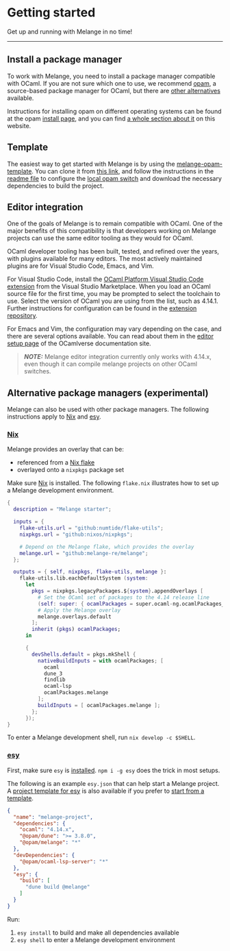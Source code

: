 # Getting started

<p class="centered">Get up and running with Melange in no time!</p>

---

## Install a package manager

To work with Melange, you need to install a package manager compatible with
OCaml. If you are not sure which one to use, we recommend
[opam](https://opam.ocaml.org/), a source-based package manager for OCaml, but
there are [other alternatives](#alternative-package-managers-experimental)
available.

Instructions for installing opam on different operating systems can be found at
the opam [install page](https://opam.ocaml.org/doc/Install.html), and you can
find [a whole section about it](package-management.md) on this website.

## Template

The easiest way to get started with Melange is by using the
[melange-opam-template](https://github.com/melange-re/melange-opam-template).
You can clone it from [this
link](https://github.com/melange-re/melange-opam-template/generate), and follow
the instructions in the [readme
file](https://github.com/melange-re/melange-opam-template/blob/main/README.md)
to configure the [local opam
switch](https://opam.ocaml.org/blog/opam-local-switches/) and download the
necessary dependencies to build the project.

## Editor integration

One of the goals of Melange is to remain compatible with OCaml. One of the major
benefits of this compatibility is that developers working on Melange projects
can use the same editor tooling as they would for OCaml.

OCaml developer tooling has been built, tested, and refined over the years, with
plugins available for many editors. The most actively maintained plugins are for
Visual Studio Code, Emacs, and Vim.

For Visual Studio Code, install the [OCaml Platform Visual Studio Code
extension](https://marketplace.visualstudio.com/items?itemName=ocamllabs.ocaml-platform)
from the Visual Studio Marketplace. When you load an OCaml source file for the
first time, you may be prompted to select the toolchain to use. Select the
version of OCaml you are using from the list, such as 4.14.1. Further
instructions for configuration can be found in the [extension
repository](https://github.com/ocamllabs/vscode-ocaml-platform#setting-up-the-extension-for-your-project).

For Emacs and Vim, the configuration may vary depending on the case, and there
are several options available. You can read about them in the [editor setup
page](http://ocamlverse.net/content/editor_setup.html) of the OCamlverse
documentation site.

> **_NOTE:_** Melange editor integration currently only works with 4.14.x, even
> though it can compile melange projects on other OCaml switches.

## Alternative package managers (experimental)

Melange can also be used with other package managers. The following instructions
apply to [Nix](#nix) and [esy](#esy).

### [Nix](https://nixos.org/)

Melange provides an overlay that can be:

- referenced from a [Nix flake](https://nixos.wiki/wiki/Flakes)
- overlayed onto a `nixpkgs` package set

Make sure [Nix](https://nixos.org/download.html) is installed. The following
`flake.nix` illustrates how to set up a Melange development environment.

```nix
{
  description = "Melange starter";

  inputs = {
    flake-utils.url = "github:numtide/flake-utils";
    nixpkgs.url = "github:nixos/nixpkgs";

    # Depend on the Melange flake, which provides the overlay
    melange.url = "github:melange-re/melange";
  };

  outputs = { self, nixpkgs, flake-utils, melange }:
    flake-utils.lib.eachDefaultSystem (system:
      let
        pkgs = nixpkgs.legacyPackages.${system}.appendOverlays [
          # Set the OCaml set of packages to the 4.14 release line
          (self: super: { ocamlPackages = super.ocaml-ng.ocamlPackages_4_14; })
          # Apply the Melange overlay
          melange.overlays.default
        ];
        inherit (pkgs) ocamlPackages;
      in

      {
        devShells.default = pkgs.mkShell {
          nativeBuildInputs = with ocamlPackages; [
            ocaml
            dune_3
            findlib
            ocaml-lsp
            ocamlPackages.melange
          ];
          buildInputs = [ ocamlPackages.melange ];
        };
      });
}
```

To enter a Melange development shell, run `nix develop -c $SHELL`.

### [esy](https://esy.sh/)

First, make sure `esy` is
[installed](https://esy.sh/docs/en/getting-started.html#install-esy). `npm i -g
esy` does the trick in most setups.

The following is an example `esy.json` that can help start a Melange project. A
[project template for esy](https://github.com/melange-re/melange-esy-template)
is also available if you prefer to [start from a
template](https://github.com/melange-re/melange-esy-template/generate).

```json
{
  "name": "melange-project",
  "dependencies": {
    "ocaml": "4.14.x",
    "@opam/dune": ">= 3.8.0",
    "@opam/melange": "*"
  },
  "devDependencies": {
    "@opam/ocaml-lsp-server": "*"
  },
  "esy": {
    "build": [
      "dune build @melange"
    ]
  }
}
```

Run:

1. `esy install` to build and make all dependencies available
2. `esy shell` to enter a Melange development environment

